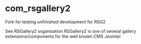 # com_rsgallery2
Fork for testing unfinished development for RSG2

See RSGallery2 organisation
RSGallery2 is one of several gallery extensions/components for the well known CMS Joomla! 
